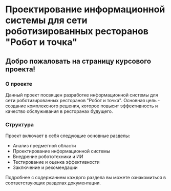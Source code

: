 # Проектирование информационной системы для сети роботизированных ресторанов "Робот и точка"

## Добро пожаловать на страницу курсового проекта!
### О проекте
Данный проект посвящен разработке информационной системы для сети роботизированных ресторанов "Робот и точка". Основная цель - создание комплексного решения, которое повысит эффективность и качество обслуживания в ресторанах будущего.
### Структура
Проект включает в себя следующие основные разделы:
- Анализ предметной области
- Проектирование информационной системы
- Внедрение робототехники и ИИ
- Тестирование и оценка эффективности
- Заключение и рекомендации
  
Подробнее с содержанием каждого раздела вы можете ознакомиться в соответствующих разделах документации.

